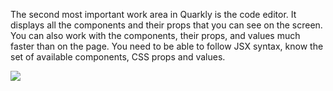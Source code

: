 The second most important work area in Quarkly is the code editor. It displays all the components and their props that you can see on the screen. You can also work with the components, their props, and values much faster than on the page. You need to be able to follow JSX syntax, know the set of available components, CSS props and values.

![](https://test-upl.quarkly.io/5e60efa12db4d10024432a9f/images/docs-dashboard.png?v=2021-02-16T13:26:06.939Z)